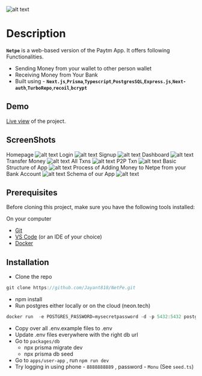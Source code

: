 ![alt text](image.png)

# Description

**`Netpe`** is a web-based version of the Paytm App.
It offers following Functionalities.

- Sending Money from your wallet to other person wallet
- Receiving Money from Your Bank
- Built using - **`Next.js`**,**`Prisma`**,**`Typescript`**,**`PostgresSQL`**,**`Express.js`**,**`Next-auth`**,**`TurboRepo`**,**`recoil`**,**`bcrypt`**

## Demo

[Live view](https://yuridevat.github.io/) of the project.

## ScreenShots

Homepage
![alt text](assests/image-1.png)
Login
![alt text](assests/image-2.png)
Signup
![alt text](assests/image-3.png)
Dashboard
![alt text](assests/image-4.png)
Transfer Money
![alt text](assests/image-5.png)
All Txns
![alt text](assests/image-6.png)
P2P Txn
![alt text](assests/image10.png)
Basic Structure of App
![alt text](assests/image-11.png)
Process of Adding Money to Netpe from your Bank Account
![alt text](assests/image-12.png)
Schema of our App
![alt text](assests/image-13.png)

## Prerequisites

Before cloning this project, make sure you have the following tools installed:

On your computer

- [Git](https://git-scm.com/downloads)
- [VS Code](https://code.visualstudio.com/download) (or an IDE of your choice)
- [Docker](https://www.docker.com/)

## Installation

- Clone the repo

```jsx
git clone https://github.com/Jayant818/NetPe.git
```

- npm install
- Run postgres either locally or on the cloud (neon.tech)

```jsx
docker run  -e POSTGRES_PASSWORD=mysecretpassword -d -p 5432:5432 postgres
```

- Copy over all .env.example files to .env
- Update .env files everywhere with the right db url
- Go to `packages/db`
  - npx prisma migrate dev
  - npx prisma db seed
- Go to `apps/user-app` , run `npm run dev`
- Try logging in using phone - `8888888889` , password - `Monu` (See `seed.ts`)
